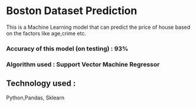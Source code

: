 # Boston Dataset Prediction
This is a Machine Learning model that can predict the price of house based on the factors like age,crime etc.
### Accuracy of this model (on testing) : 93%
### Algorithm used : Support Vector Machine Regressor
## Technology used : 
Python,Pandas,
Sklearn

